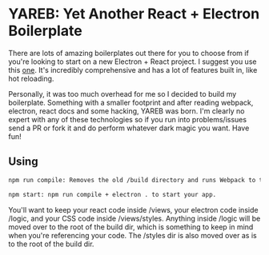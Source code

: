 # **YAREB**: Yet Another React + Electron Boilerplate

There are lots of amazing boilerplates out there for you to choose from if you're looking to start on a new Electron + React project. I suggest you use this [one](https://github.com/chentsulin/electron-react-boilerplate). It's incredibly comprehensive and has a lot of features built in, like hot reloading.

Personally, it was too much overhead for me so I decided to build my boilerplate. Something with a smaller footprint and after reading webpack, electron, react docs and some hacking, YAREB was born. I'm clearly no expert with any of these technologies so if you run into problems/issues send a PR or fork it and do perform whatever dark magic you want. Have fun!

## **Using**
```bash
npm run compile: Removes the old /build directory and runs Webpack to transpile your code into a /build.

npm start: npm run compile + electron . to start your app.
```

You'll want to keep your react code inside /views, your electron code inside /logic, and your CSS code inside /views/styles. Anything inside /logic will be moved over to the root of the build dir, which is something to keep in mind when you're referencing your code. The /styles dir is also moved over as is to the root of the build dir.
